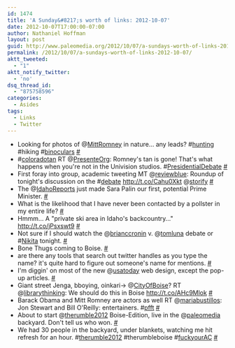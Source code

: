 ```yaml
---
id: 1474
title: 'A Sunday&#8217;s worth of links: 2012-10-07'
date: 2012-10-07T17:00:00-07:00
author: Nathaniel Hoffman
layout: post
guid: http://www.paleomedia.org/2012/10/07/a-sundays-worth-of-links-2012-10-07/
permalink: /2012/10/07/a-sundays-worth-of-links-2012-10-07/
aktt_tweeted:
  - "1"
aktt_notify_twitter:
  - 'no'
dsq_thread_id:
  - "875758596"
categories:
  - Asides
tags:
  - Links
  - Twitter
---
```

<ul class="aktt_tweet_digest">
  <li>
    Looking for photos of @<a href="http://twitter.com/MittRomney" class="aktt_username">MittRomney</a> in nature… any leads? #<a href="http://search.twitter.com/search?q=%23hunting" class="aktt_hashtag">hunting</a> #hiking #<a href="http://search.twitter.com/search?q=%23binoculars" class="aktt_hashtag">binoculars</a> <a href="http://twitter.com/paleomedia/statuses/253617287532261376" class="aktt_tweet_time">#</a>
  </li>
  <li>
    #<a href="http://search.twitter.com/search?q=%23coloradotan" class="aktt_hashtag">coloradotan</a> RT @<a href="http://twitter.com/PresenteOrg" class="aktt_username">PresenteOrg</a>: Romney's tan is gone! That's what happens when you're not in the Univision studios. #<a href="http://search.twitter.com/search?q=%23PresidentialDebate" class="aktt_hashtag">PresidentialDebate</a> <a href="http://twitter.com/paleomedia/statuses/253683195839643648" class="aktt_tweet_time">#</a>
  </li>
  <li>
    First foray into group, academic tweeting MT @<a href="http://twitter.com/reviewblue" class="aktt_username">reviewblue</a>: Roundup of tonight's discussion on the #<a href="http://search.twitter.com/search?q=%23debate" class="aktt_hashtag">debate</a> <a href="http://t.co/Cahu0Xkt" rel="nofollow">http://t.co/Cahu0Xkt</a> @<a href="http://twitter.com/storify" class="aktt_username">storify</a> <a href="http://twitter.com/paleomedia/statuses/253722000852389888" class="aktt_tweet_time">#</a>
  </li>
  <li>
    The @<a href="http://twitter.com/IdahoReports" class="aktt_username">IdahoReports</a> just made Sara Palin our first, potential Prime Minister. <a href="http://twitter.com/paleomedia/statuses/254006360054824961" class="aktt_tweet_time">#</a>
  </li>
  <li>
    What is the likelihood that I have never been contacted by a pollster in my entire life? <a href="http://twitter.com/paleomedia/statuses/254009716789874688" class="aktt_tweet_time">#</a>
  </li>
  <li>
    Hmmm&#8230; A "private ski area in Idaho's backcountry&#8230;" <a href="http://t.co/jPsxswt9" rel="nofollow">http://t.co/jPsxswt9</a> <a href="http://twitter.com/paleomedia/statuses/254040250572230659" class="aktt_tweet_time">#</a>
  </li>
  <li>
    Not sure if I should watch the @<a href="http://twitter.com/brianccronin" class="aktt_username">brianccronin</a> v. @<a href="http://twitter.com/tomluna" class="aktt_username">tomluna</a> debate or #<a href="http://search.twitter.com/search?q=%23Nikita" class="aktt_hashtag">Nikita</a> tonight. <a href="http://twitter.com/paleomedia/statuses/254041769807863808" class="aktt_tweet_time">#</a>
  </li>
  <li>
    Bone Thugs coming to Boise. <a href="http://twitter.com/paleomedia/statuses/254318350153428992" class="aktt_tweet_time">#</a>
  </li>
  <li>
    are there any tools that search out twitter handles as you type the name? it's quite hard to figure out someone's name for mentions. <a href="http://twitter.com/paleomedia/statuses/254334466921734145" class="aktt_tweet_time">#</a>
  </li>
  <li>
    I'm diggin' on most of the new @<a href="http://twitter.com/usatoday" class="aktt_username">usatoday</a> web design, except the pop-up articles. <a href="http://twitter.com/paleomedia/statuses/254407597585747968" class="aktt_tweet_time">#</a>
  </li>
  <li>
    Giant street Jenga, bboying, oinkari-> @<a href="http://twitter.com/CityOfBoise" class="aktt_username">CityOfBoise</a>? RT @<a href="http://twitter.com/librarythinking" class="aktt_username">librarythinking</a>: We should do this in Boise <a href="http://t.co/AHc9Mlok" rel="nofollow">http://t.co/AHc9Mlok</a> <a href="http://twitter.com/paleomedia/statuses/254590781879369730" class="aktt_tweet_time">#</a>
  </li>
  <li>
    Barack Obama and Mitt Romney are actors as well RT @<a href="http://twitter.com/mariabustillos" class="aktt_username">mariabustillos</a>: Jon Stewart and Bill O'Reilly: entertainers. #<a href="http://search.twitter.com/search?q=%23pfft" class="aktt_hashtag">pfft</a> <a href="http://twitter.com/paleomedia/statuses/254634372970446850" class="aktt_tweet_time">#</a>
  </li>
  <li>
    About to start @<a href="http://twitter.com/therumble2012" class="aktt_username">therumble2012</a> Boise-Edition, live in the @<a href="http://twitter.com/paleomedia" class="aktt_username">paleomedia</a> backyard. Don't tell us who won. <a href="http://twitter.com/paleomedia/statuses/254756035078787072" class="aktt_tweet_time">#</a>
  </li>
  <li>
    We had 30 people in the backyard, under blankets, watching me hit refresh for an hour. #<a href="http://search.twitter.com/search?q=%23therumble2012" class="aktt_hashtag">therumble2012</a> #therumbleboise #<a href="http://search.twitter.com/search?q=%23fuckyourAC" class="aktt_hashtag">fuckyourAC</a> <a href="http://twitter.com/paleomedia/statuses/254785447358783488" class="aktt_tweet_time">#</a>
  </li>
</ul>